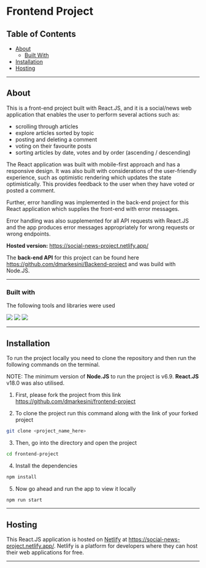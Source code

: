 # Frontend Project

## Table of Contents

- [About](#about)
  - [Built With](#built-with)
- [Installation](#installation)
- [Hosting](#hosting)

---

## About

This is a front-end project built with React.JS, and it is a social/news web application that enables the user to perform several actions such as:

- scrolling through articles
- explore articles sorted by topic
- posting and deleting a comment
- voting on their favourite posts
- sorting articles by date, votes and by order (ascending / descending)


The React application was built with mobile-first approach and has a responsive design. It was also built with considerations of the user-friendly experience, such as optimistic rendering which updates the state optimistically. This provides feedback to the user when they have voted or posted a comment.


Further, error handling was implemented in the back-end project for this React application which supplies the front-end with error messages.

Error handling was also supplemented for all API requests with React.JS and the app produces error messages appropriately for wrong requests or wrong endpoints.


**Hosted version:** https://social-news-project.netlify.app/

The **back-end API** for this project can be found here https://github.com/dmarkesini/Backend-project and was build with Node.JS.

---

### Built with

The following tools and libraries were used

[<img src="https://img.shields.io/badge/-React.js-purple">](https://reactjs.org//) [<img src="https://img.shields.io/badge/-Axios-orange">](https://axios-http.com/docs/intro) [<img src="https://img.shields.io/badge/-React Bootstrap-blue">](https://react-bootstrap.github.io/)

---

## Installation

To run the project locally you need to clone the repository and then run the following commands on the terminal.

NOTE: The minimum version of **Node.JS** to run the project is v6.9. **React.JS** v18.0 was also utilised.

1. First, please fork the project from this link https://github.com/dmarkesini/frontend-project

2. To clone the project run this command along with the link of your forked project

```sh
git clone <project_name_here>
```

3. Then, go into the directory and open the project

```sh
cd frontend-project 
```

4. Install the dependencies

```sh
npm install
```

5. Now go ahead and run the app to view it locally

```sh
npm run start
```

---

## Hosting

This React.JS application is hosted on [Netlify](https://www.netlify.com/) at https://social-news-project.netlify.app/.
Netlify is a platform for developers where they can host their web applications for free.

---
